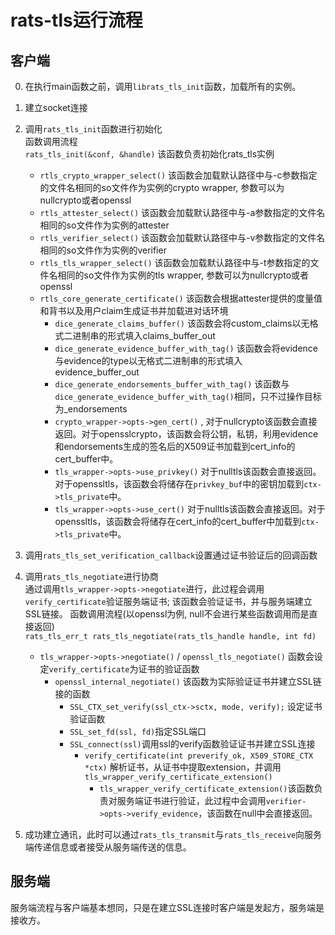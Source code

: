 # rats-tls运行流程
## 客户端
0. 在执行main函数之前，调用`librats_tls_init`函数，加载所有的实例。  
   
1. 建立socket连接
   
2. 调用`rats_tls_init`函数进行初始化  
函数调用流程  
`rats_tls_init(&conf, &handle)` 该函数负责初始化rats_tls实例
   + `rtls_crypto_wrapper_select()` 该函数会加载默认路径中与-c参数指定的文件名相同的so文件作为实例的crypto wrapper, 参数可以为nullcrypto或者openssl
   + `rtls_attester_select()`  该函数会加载默认路径中与-a参数指定的文件名相同的so文件作为实例的attester
   + `rtls_verifier_select()`  该函数会加载默认路径中与-v参数指定的文件名相同的so文件作为实例的verifier
   + `rtls_tls_wrapper_select()`  该函数会加载默认路径中与-t参数指定的文件名相同的so文件作为实例的tls wrapper, 参数可以为nullcrypto或者openssl
   + `rtls_core_generate_certificate()`  该函数会根据attester提供的度量值和背书以及用户claim生成证书并加载进对话环境
      - `dice_generate_claims_buffer()`  该函数会将custom_claims以无格式二进制串的形式填入claims_buffer_out
      - `dice_generate_evidence_buffer_with_tag()`  该函数会将evidence与evidence的type以无格式二进制串的形式填入evidence_buffer_out
      - `dice_generate_endorsements_buffer_with_tag()`  该函数与`dice_generate_evidence_buffer_with_tag()`相同，只不过操作目标为_endorsements
      - `crypto_wrapper->opts->gen_cert()` , 对于nullcrypto该函数会直接返回。对于opensslcrypto，该函数会将公钥，私钥，利用evidence和endorsements生成的签名后的X509证书加载到cert_info的cert_buffer中。
      - `tls_wrapper->opts->use_privkey()`  对于nulltls该函数会直接返回。对于openssltls，该函数会将储存在`privkey_buf`中的密钥加载到`ctx->tls_private`中。
      - `tls_wrapper->opts->use_cert()`   对于nulltls该函数会直接返回。对于openssltls，该函数会将储存在cert_info的cert_buffer中加载到`ctx->tls_private`中。
3. 调用`rats_tls_set_verification_callback`设置通过证书验证后的回调函数
   
4. 调用`rats_tls_negotiate`进行协商  
通过调用`tls_wrapper->opts->negotiate`进行，此过程会调用`verify_certificate`验证服务端证书;
该函数会验证证书，并与服务端建立SSL链接。
函数调用流程(以openssl为例, null不会进行某些函数调用而是直接返回)  
`rats_tls_err_t rats_tls_negotiate(rats_tls_handle handle, int fd)`
   + `tls_wrapper->opts->negotiate()` / `openssl_tls_negotiate()` 函数会设定`verify_certificate`为证书的验证函数
      - `openssl_internal_negotiate()` 该函数为实际验证证书并建立SSL链接的函数
         + `SSL_CTX_set_verify(ssl_ctx->sctx, mode, verify);` 设定证书验证函数
         + `SSL_set_fd(ssl, fd)`指定SSL端口  
         + `SSL_connect(ssl)`调用ssl的verify函数验证证书并建立SSL连接
            -  `verify_certificate(int preverify_ok, X509_STORE_CTX *ctx)` 解析证书，从证书中提取extension，并调用`tls_wrapper_verify_certificate_extension()`
               + `tls_wrapper_verify_certificate_extension()`该函数负责对服务端证书进行验证，此过程中会调用`verifier->opts->verify_evidence`，该函数在null中会直接返回。

5. 成功建立通讯，此时可以通过`rats_tls_transmit`与`rats_tls_receive`向服务端传递信息或者接受从服务端传送的信息。

## 服务端
服务端流程与客户端基本想同，只是在建立SSL连接时客户端是发起方，服务端是接收方。